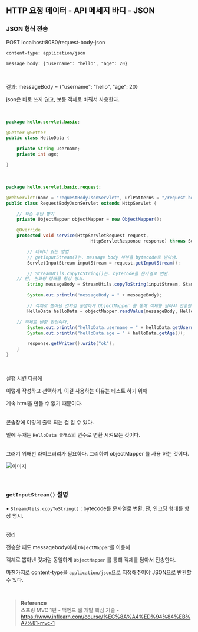 ## HTTP 요청 데이터 - API 메세지 바디 - JSON

### JSON 형식 전송

POST localhost:8080/request-body-json

`content-type: application/json`

`message body: {"username": "hello", "age": 20}`

<br/>

결과: messageBody = {"username": "hello", "age": 20}

json은 바로 쓰지 않고, 보통 객체로 바꿔서 사용한다.

<br/>


```java
package hello.servlet.basic;

@Getter @Setter
public class HelloData {

    private String username;
    private int age;

}
```

<br/>


```java
package hello.servlet.basic.request;

@WebServlet(name = "requestBodyJsonServlet", urlPatterns = "/request-body-json")
public class RequestBodyJsonServlet extends HttpServlet {

    // 잭슨 주입 받기 
    private ObjectMapper objectMapper = new ObjectMapper();

    @Override
    protected void service(HttpServletRequest request,
                                HttpServletResponse response) throws ServletException, IOException {

        // 데이터 읽는 방법
        // getInputStream()는. message body 부분을 bytecode로 받아냄.
        ServletInputStream inputStream = request.getInputStream();

        // StreamUtils.copyToString()는. bytecode를 문자열로 변환. 
	// 단, 인코딩 형태를 항상 명시.
        String messageBody = StreamUtils.copyToString(inputStream, StandardCharsets.UTF_8);

        System.out.println("messageBody = " + messageBody);

        // 객체로 뽑아낸 것처럼 동일하게 ObjectMapper 를 통해 객체를 담아서 전송한다. 
        HelloData helloData = objectMapper.readValue(messageBody, HelloData.class);

	// 객체로 변환 한것이다.
        System.out.println("helloData.username = " + helloData.getUsername());
        System.out.println("helloData.age = " + helloData.getAge());

        response.getWriter().write("ok");
    }
}
```

<br/>

실행 시킨 다음에

이렇게 작성하고 선택하기, 이걸 사용하는 이유는 테스트 하기 위해 

계속 html을 만들 수 없기 때문이다.


<br/>콘솔창에 이렇게 출력 되는 걸 알 수 있다.

밑에 두개는 `HelloData 클래스`의 변수로 변환 시켜보는 것이다.

<br/>그러기 위해선 라이브러리가 필요하다. 그리하여 objectMapper 를 사용 하는 것이다.

![이미지](/programming/img/서24.PNG)

<br/>

### `getInputStream()` 설명 


• `StreamUtils.copyToString()` : bytecode를 문자열로 변환. 단, 인코딩 형태를 항상 명시.



<br/> 정리

전송할 때도 messagebody에서 `ObjectMapper`를 이용해 

객체로 뽑아낸 것처럼 동일하게 `ObjectMapper` 를 통해 객체를 담아서 전송한다. 

마찬가지로 content-type을 `application/json`으로 지정해주어야 JSON으로 반환할 수 있다.

<br/>

>**Reference** <br/>스프링 MVC 1편 - 백엔드 웹 개발 핵심 기술 - https://www.inflearn.com/course/%EC%8A%A4%ED%94%84%EB%A7%81-mvc-1

